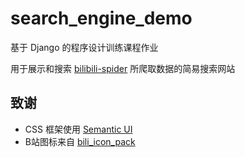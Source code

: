 # search_engine_demo
基于 Django 的程序设计训练课程作业

用于展示和搜索 [bilibili-spider](https://github.com/Centaurus99/bilibili-spider) 所爬取数据的简易搜索网站

## 致谢

- CSS 框架使用 [Semantic UI](https://github.com/semantic-org/semantic-ui)
- B站图标来自 [bili_icon_pack](https://github.com/dashuchufang/bili_icon_pack)

